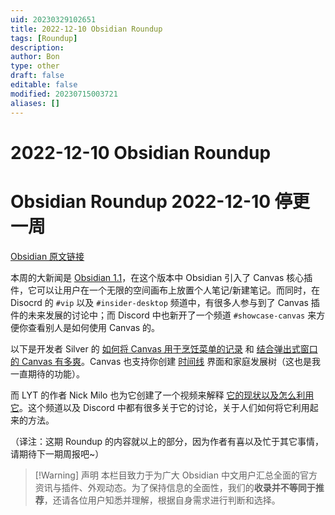 ```yaml
---
uid: 20230329102651
title: 2022-12-10 Obsidian Roundup
tags: [Roundup]
description: 
author: Bon
type: other
draft: false
editable: false
modified: 20230715003721
aliases: []
---
```


# 2022-12-10 Obsidian Roundup

# Obsidian Roundup 2022-12-10 停更一周

[Obsidian 原文链接](https://www.obsidianroundup.org/2022-12-10/?ref=obsidian-roundup-newsletter)

本周的大新闻是 [Obsidian 1.1](https://forum.obsidian.md/t/obsidian-release-v1-1-0-insider-build/48954)，在这个版本中 Obsidian 引入了 Canvas 核心插件，它可以让用户在一个无限的空间画布上放置个人笔记/新建笔记。而同时，在 Disocrd 的 `#vip` 以及 `#insider-desktop` 频道中，有很多人参与到了 Canvas 插件的未来发展的讨论中；而 Discord 中也新开了一个频道 `#showcase-canvas` 来方便你查看别人是如何使用 Canvas 的。

以下是开发者 Silver 的 [如何将 Canvas 用于烹饪菜单的记录](https://discord.com/channels/686053708261228577/1050087185602334833/1050098060522422354) 和 [结合弹出式窗口的 Canvas 有多爽](https://discord.com/channels/686053708261228577/1050087185602334833/1050110374730530878)。Canvas 也支持你创建 [时间线](https://discord.com/channels/686053708261228577/1050087185602334833/1051104716840517713) 界面和家庭发展树（这也是我一直期待的功能）。

而 LYT 的作者 Nick Milo 也为它创建了一个视频来解释 [它的现状以及怎么利用它](https://www.youtube.com/watch?v=vLBd_ADeKIw)。这个频道以及 Discord 中都有很多关于它的讨论，关于人们如何将它利用起来的方法。

（译注：这期 Roundup 的内容就以上的部分，因为作者有喜以及忙于其它事情，请期待下一期周报吧~）

> [!Warning] 声明
> 本栏目致力于为广大 Obsidian 中文用户汇总全面的官方资讯与插件、外观动态。为了保持信息的全面性，我们的**收录并不等同于推荐**，还请各位用户知悉并理解，根据自身需求进行判断和选择。

